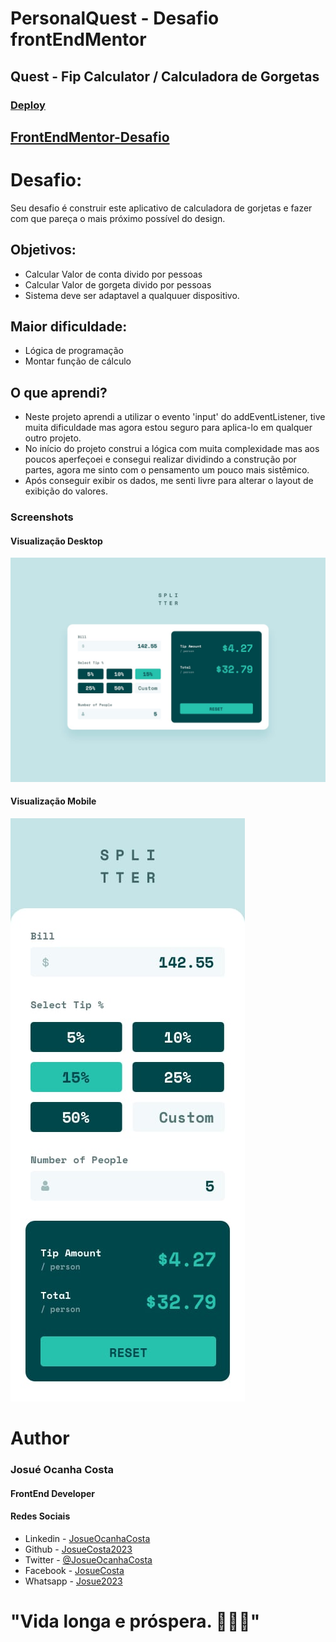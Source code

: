  # PersonalQuest - Desafio frontEndMentor
## Quest - Fip Calculator / Calculadora de Gorgetas

### [Deploy](https://josuecosta2023.github.io/PersonalQuest-calculator-tip/)

## [FrontEndMentor-Desafio](https://www.frontendmentor.io/challenges/tip-calculator-app-ugJNGbJUX)

# Desafio: 
Seu desafio é construir este aplicativo de calculadora de gorjetas e fazer com que pareça o mais próximo possível do design.
## Objetivos:
* Calcular Valor de conta divido por pessoas
* Calcular Valor de gorgeta divido por pessoas
* Sistema deve ser adaptavel a qualquuer dispositivo.

## Maior dificuldade:
* Lógica de programação
* Montar função de cálculo

## O que aprendi?
* Neste projeto aprendi a utilizar o evento 'input' do addEventListener,
tive muita dificuldade mas agora estou seguro para aplica-lo em qualquer outro projeto.
* No início do projeto construi a lógica com muita complexidade mas aos poucos aperfeçoei e consegui realizar dividindo a construção por partes, agora me sinto com o pensamento um pouco mais sistêmico. 
* Após conseguir exibir os dados, me senti livre para alterar o layout de exibição do valores.

### Screenshots
#### Visualização Desktop
![Desktop](./design/desktop-design-completed.jpg)

#### Visualização Mobile
![Mobile](./design/mobile-design.jpg)


# Author
### Josué Ocanha Costa
#### FrontEnd Developer
#### Redes Sociais

- Linkedin - [JosueOcanhaCosta](https://www.linkedin.com/in/josue-ocanha-costa/)
- Github - [JosueCosta2023](https://github.com/JosueCosta2023)
- Twitter - [@JosueOcanhaCosta](https://twitter.com/josue_ocanha)
- Facebook - [JosueCosta](https://www.facebook.com/JosueOcanhaCosta2023)
- Whatsapp - [Josue2023](https://wa.me/5565996408371?text=Ol%C3%A1%2C+encontrei+seu+whatsapp+no+Github.+Gostaria+de+falar+sobre+seus+projetos.)

# "Vida longa e próspera. 🖖🖖🖖"